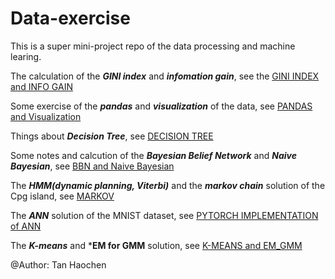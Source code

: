 # Data-exercise

This is a super mini-project repo of the data processing and machine learing.

The calculation of the ***GINI index*** and ***infomation gain***, see the [GINI INDEX and INFO GAIN](https://github.com/Namco0816/Data-exercise/blob/master/Decision_Tree_GINI_Info_Gain/Assignment_1_Problem2.ipynb)

Some exercise of the ***pandas*** and ***visualization*** of the data, see [PANDAS and Visualization](https://github.com/Namco0816/Data-exercise/blob/master/Decision_Tree_GINI_Info_Gain/Assignment_1.ipynb)

Things about ***Decision Tree***, see [DECISION TREE](https://github.com/Namco0816/Data-exercise/blob/master/Decision_Tree_GINI_Info_Gain/Decision_Tree.ipynb)

Some notes and calcution of the ***Bayesian Belief Network*** and ***Naive Bayesian***, see [BBN and Naive Bayesian](https://github.com/Namco0816/Data-exercise/tree/master/bayesian_belief_network_and_naive_bayesian)

The ***HMM(dynamic planning, Viterbi)*** and the ***markov chain*** solution of the Cpg island, see [MARKOV](https://github.com/Namco0816/Data-exercise/tree/master/markov)

The ***ANN*** solution of the MNIST dataset, see [PYTORCH IMPLEMENTATION of ANN](https://github.com/Namco0816/Data-exercise/tree/master/mnist)

The ***K-means*** and ***EM for GMM** solution, see [K-MEANS and EM_GMM](https://github.com/Namco0816/Data-exercise/tree/master/kmeans_and_EM)

@Author: Tan Haochen
